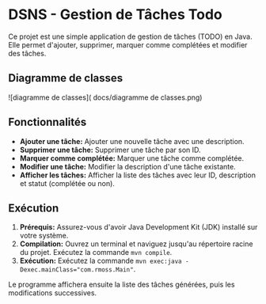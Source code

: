 # DSNS - Gestion de Tâches Todo

Ce projet est une simple application de gestion de tâches (TODO) en Java.  Elle permet d'ajouter, supprimer, marquer comme complétées et modifier des tâches.

## Diagramme de classes

![diagramme de classes]( docs/diagramme de classes.png)


## Fonctionnalités

* **Ajouter une tâche:**  Ajouter une nouvelle tâche avec une description.
* **Supprimer une tâche:** Supprimer une tâche par son ID.
* **Marquer comme complétée:** Marquer une tâche comme complétée.
* **Modifier une tâche:** Modifier la description d'une tâche existante.
* **Afficher les tâches:** Afficher la liste des tâches avec leur ID, description et statut (complétée ou non).

## Exécution

1. **Prérequis:** Assurez-vous d'avoir Java Development Kit (JDK) installé sur votre système.
2. **Compilation:**  Ouvrez un terminal et naviguez jusqu'au répertoire racine du projet.  Exécutez la commande `mvn compile`.
3. **Exécution:** Exécutez la commande `mvn exec:java -Dexec.mainClass="com.rmoss.Main"`.

Le programme affichera ensuite la liste des tâches générées, puis les modifications successives.
